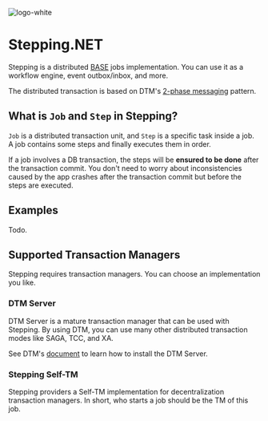 ![logo-white](https://user-images.githubusercontent.com/30018771/178152345-49f6e952-d8f9-4999-96ac-682ff81641e0.png)

# Stepping.NET
Stepping is a distributed [BASE](https://en.wikipedia.org/wiki/Eventual_consistency) jobs implementation. You can use it as a workflow engine, event outbox/inbox, and more. 

The distributed transaction is based on DTM's [2-phase messaging](https://en.dtm.pub/practice/msg.html) pattern.

## What is `Job` and `Step` in Stepping?

`Job` is a distributed transaction unit, and `Step` is a specific task inside a job. A job contains some steps and finally executes them in order.

If a job involves a DB transaction, the steps will be **ensured to be done** after the transaction commit. You don't need to worry about inconsistencies caused by the app crashes after the transaction commit but before the steps are executed.

## Examples

Todo.

## Supported Transaction Managers

Stepping requires transaction managers. You can choose an implementation you like.

### DTM Server

DTM Server is a mature transaction manager that can be used with Stepping. By using DTM, you can use many other distributed transaction modes like SAGA, TCC, and XA.

See DTM's [document](https://en.dtm.pub/guide/install.html) to learn how to install the DTM Server.

### Stepping Self-TM

Stepping providers a Self-TM implementation for decentralization transaction managers. In short, who starts a job should be the TM of this job.
